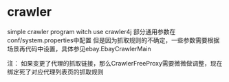 # crawler
simple crawler program witch use  crawler4j
部分通用参数在conf/system.properties中配置
但是因为抓取规则的不确定，一些参数需要根据场景再代码中设置，具体参见ebay.EbayCrawlerMain

注：
如果变更了代理的抓取链接，那么CrawlerFreeProxy需要微微做调整，现在绑定死了对应代理列表页的抓取规则